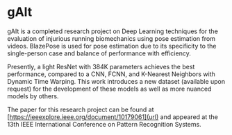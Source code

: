 # gAIt
gAIt is a completed research project on Deep Learning techniques for the evaluation of injurious running biomechanics using pose estimation from videos. BlazePose is used for pose estimation due to its specificity to the single-person case and balance of performance with efficiency.

Presently, a light ResNet with 384K parameters achieves the best performance, compared to a CNN, FCNN, and K-Nearest Neighbors with Dynamic Time Warping. This work introduces a new dataset (available upon request) for the development of these models as well as more nuanced models by others.

The paper for this research project can be found at [https://ieeexplore.ieee.org/document/10179061](url) and appeared at the 13th IEEE International Conference on Pattern Recognition Systems.
